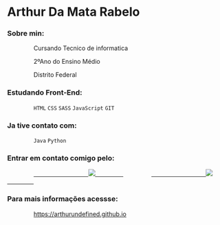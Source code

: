 # Arthur Da Mata Rabelo

### Sobre min:

⠀⠀⠀⠀⠀⠀Cursando Tecnico de informatica

⠀⠀⠀⠀⠀⠀2ºAno do Ensino Médio

⠀⠀⠀⠀⠀⠀Distrito Federal

### Estudando Front-End: 

⠀⠀⠀⠀⠀⠀`HTML` `CSS` `SASS` `JavaScript` `GIT`


### Ja tive contato com: 

⠀⠀⠀⠀⠀⠀`Java` `Python`

### Entrar em contato comigo pelo:

⠀⠀⠀⠀⠀⠀<a href="https://www.linkedin.com/in/arthur-rabelo-5663871b6/">
⠀⠀⠀⠀⠀⠀⠀⠀⠀⠀⠀⠀<img src="https://img.icons8.com/wired/64/000000/linkedin--v1.png" />
⠀⠀⠀⠀⠀⠀</a>
⠀⠀⠀⠀⠀⠀<a href="https://api.whatsapp.com/send?phone=5561995022477">
⠀⠀⠀⠀⠀⠀⠀⠀⠀⠀⠀⠀<img src="https://img.icons8.com/wired/64/000000/whatsapp.png" />
⠀⠀⠀⠀⠀⠀</a>

### Para mais informações acessse: 

⠀⠀⠀⠀⠀⠀https://arthurundefined.github.io

  
